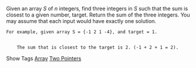 Given an array _S_ of _n_ integers, find three integers in _S_ such that the sum is closest to a given number, target. Return the sum of the three integers. You may assume that each input would have exactly one solution.

    For example, given array S = {-1 2 1 -4}, and target = 1.
    
    
        The sum that is closest to the target is 2. (-1 + 2 + 1 = 2).

Show Tags
 [Array](/tag/array/) [Two Pointers](/tag/two-pointers/)
